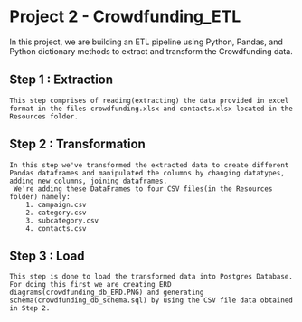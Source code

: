 # Project 2 - Crowdfunding_ETL
 In this project, we are building an ETL pipeline using Python, Pandas, and Python dictionary methods to extract and transform the Crowdfunding data. 

 ## Step 1 : Extraction
    This step comprises of reading(extracting) the data provided in excel format in the files crowdfunding.xlsx and contacts.xlsx located in the Resources folder.

## Step 2 : Transformation
    In this step we've transformed the extracted data to create different Pandas dataframes and manipulated the columns by changing datatypes, adding new columns, joining dataframes.
     We're adding these DataFrames to four CSV files(in the Resources folder) namely:
        1. campaign.csv
        2. category.csv
        3. subcategory.csv
        4. contacts.csv

## Step 3 : Load
    This step is done to load the transformed data into Postgres Database. For doing this first we are creating ERD diagrams(crowdfunding_db_ERD.PNG) and generating schema(crowdfunding_db_schema.sql) by using the CSV file data obtained in Step 2.
